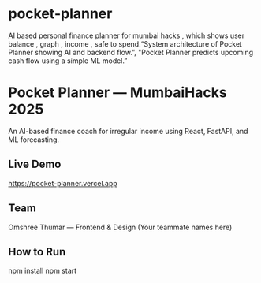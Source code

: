 # pocket-planner
AI based personal finance planner for mumbai hacks , which shows user balance , graph , income , safe to spend.“System architecture of Pocket Planner showing AI and backend flow.”, "Pocket Planner predicts upcoming cash flow using a simple ML model.”
# Pocket Planner — MumbaiHacks 2025

An AI-based finance coach for irregular income using React, FastAPI, and ML forecasting.

## Live Demo
https://pocket-planner.vercel.app

## Team
Omshree Thumar — Frontend & Design
(Your teammate names here)

## How to Run
npm install
npm start
